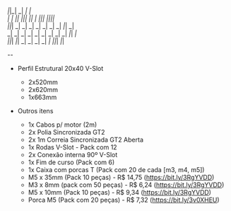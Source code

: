 
                                                                     
 _|_|_|                                  _|  _|              _|      
 _|    _|    _|_|    _|_|_|  _|_|        _|        _|_|_|  _|_|_|_|  
 _|_|_|    _|    _|  _|    _|    _|      _|  _|  _|_|        _|      
 _|    _|  _|    _|  _|    _|    _|      _|  _|      _|_|    _|      
 _|_|_|      _|_|    _|    _|    _|      _|  _|  _|_|_|        _|_|  
                                                                     
                                                                     
--

- Perfil Estrutural 20x40 V-Slot
    - 2x520mm
    - 2x620mm
    - 1x663mm

- Outros itens
    - 1x Cabos p/ motor (2m) 
    - 2x Polia Sincronizada GT2 
    - 2x 1m Correia Sincronizada GT2 Aberta
    - 1x Rodas V-Slot - Pack com 12
    - 2x Conexão interna 90º V-Slot
    - 1x Fim de curso (Pack com 6)
    - 1x Caixa com porcas T (Pack com 20 de cada [m3, m4, m5])
    - M5 x 35mm  (Pack 10 peças) - R$ 14,75 (https://bit.ly/3RgYVDD)
    - M3 x 8mm (pack com 50 peças) - R$ 6,24 (https://bit.ly/3RgYVDD)
    - M5 x 10mm  (Pack 10 peças) - R$ 9,34 (https://bit.ly/3RgYVDD)
    - Porca  M5 (Pack com 20 peças) - R$ 7,32 (https://bit.ly/3v0XHEU)